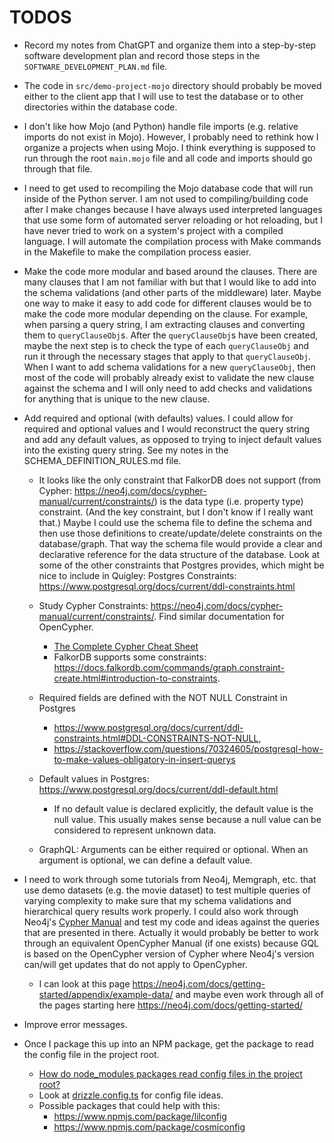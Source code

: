 # TODOS

* Record my notes from ChatGPT and organize them into a step-by-step software development plan and record those steps in the `SOFTWARE_DEVELOPMENT_PLAN.md` file.
* The code in `src/demo-project-mojo` directory should probably be moved either to the client app that I will use to test the database or to other directories within the database code.
* I don't like how Mojo (and Python) handle file imports (e.g. relative imports do not exist in Mojo). However, I probably need to rethink how I organize a projects when using Mojo. I think everything is supposed to run through the root `main.mojo` file and all code and imports should go through that file.
* I need to get used to recompiling the Mojo database code that will run inside of the Python server. I am not used to compiling/building code after I make changes because I have always used interpreted languages that use some form of automated server reloading or hot reloading, but I have never tried to work on a system's project with a compiled language. I will automate the compilation process with Make commands in the Makefile to make the compilation process easier.


* Make the code more modular and based around the clauses. There are many clauses that I am not familiar with but that I would like to add into the schema validations (and other parts of the middleware) later. Maybe one way to make it easy to add code for different clauses would be to make the code more modular depending on the clause. For example, when parsing a query string, I am extracting clauses and converting them to `queryClauseObj`s. After the `queryClauseObj`s have been created, maybe the next step is to check the type of each `queryClauseObj` and run it through the necessary stages that apply to that `queryClauseObj`. When I want to add schema validations for a new `queryClauseObj`, then most of the code will probably already exist to validate the new clause against the schema and I will only need to add checks and validations for anything that is unique to the new clause.
* Add required and optional (with defaults) values. I could allow for required and optional values and I would reconstruct the query string and add any default values, as opposed to trying to inject default values into the existing query string. See my notes in the SCHEMA_DEFINITION_RULES.md file.
    * It looks like the only constraint that FalkorDB does not support (from Cypher: https://neo4j.com/docs/cypher-manual/current/constraints/) is the data type (i.e. property type) constraint. (And the key constraint, but I don't know if I really want that.) Maybe I could use the schema file to define the schema and then use those definitions to create/update/delete constraints on the database/graph. That way the schema file would provide a clear and declarative reference for the data structure of the database. Look at some of the other constraints that Postgres provides, which might be nice to include in Quigley: Postgres Constraints: https://www.postgresql.org/docs/current/ddl-constraints.html

    * Study Cypher Constraints: https://neo4j.com/docs/cypher-manual/current/constraints/. Find similar documentation for OpenCypher.
        * [The Complete Cypher Cheat Sheet](https://memgraph.com/blog/cypher-cheat-sheet)
        * FalkorDB supports some constraints: https://docs.falkordb.com/commands/graph.constraint-create.html#introduction-to-constraints.
    * Required fields are defined with the NOT NULL Constraint in Postgres
        * https://www.postgresql.org/docs/current/ddl-constraints.html#DDL-CONSTRAINTS-NOT-NULL, 
        * https://stackoverflow.com/questions/70324605/postgresql-how-to-make-values-obligatory-in-insert-querys
    * Default values in Postgres: https://www.postgresql.org/docs/current/ddl-default.html
        * If no default value is declared explicitly, the default value is the null value. This usually makes sense because a null value can be considered to represent unknown data.
    * GraphQL: Arguments can be either required or optional. When an argument is optional, we can define a default value.

* I need to work through some tutorials from Neo4j, Memgraph, etc. that use demo datasets (e.g. the movie dataset) to test multiple queries of varying complexity to make sure that my schema validations and hierarchical query results work properly. I could also work through Neo4j's [Cypher Manual](https://neo4j.com/docs/cypher-manual/current/introduction/) and test my code and ideas against the queries that are presented in there. Actually it would probably be better to work through an equivalent OpenCypher Manual (if one exists) because GQL is based on the OpenCypher version of Cypher where Neo4j's version can/will get updates that do not apply to OpenCypher.
  * I can look at this page https://neo4j.com/docs/getting-started/appendix/example-data/ and maybe even work through all of the pages starting here https://neo4j.com/docs/getting-started/
* Improve error messages.
* Once I package this up into an NPM package, get the package to read the config file in the project root.
  * [How do node_modules packages read config files in the project root?](https://stackoverflow.com/questions/56729491/how-do-node-modules-packages-read-config-files-in-the-project-root)
  * Look at [drizzle.config.ts](https://orm.drizzle.team/docs/drizzle-config-file) for config file ideas.
  * Possible packages that could help with this:
    * https://www.npmjs.com/package/lilconfig
    * https://www.npmjs.com/package/cosmiconfig
